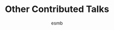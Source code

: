 ---
layout: group
author: esmb
day: "Thursday"
group: "CT1"
subgroup: "OTHE"
title:  "Other Contributed Talks"
author1: "Eleanor Doman"
author2: "Julia Arciero"
author3: "Peter Mortensen"
author4: "Katarzyna Rejniak"
author5: "Ruben Perez-Carrasco"
inst1: "UCL, London"
inst2: "IUPUI"
inst3: "Glasgow"
inst4: "Moffitt Cancer Center"
inst5: "Imperial"
title1: "Investigating the mechanical properties of peripheral nerve tissue using new biomechanical models"
title2: "Modeling blood flow regulation and tissue oxygenation in the retina"
title3: "Action potential propagation in a myocyte-fibroblast model of cardiac tissue"
title4: "In silico tools for deconvolution of complex tumor microenvironments: Organoid3D and silicoDCIS"
title5: "Effects of cell cycle variability on stochastic gene expression"
abstract1: "It is estimated that 2.8% of trauma patients suffer damage to the peripheral nerve system leading to potentially permanent disability. The current gold standard treatment for peripheral nerve injury, the nerve autograph, is estimated to have a success rate of 40 to 50% depending on the scale of the injury. New nerve repair options are currently being developed including the use of tissue engineered implants to replace the injured nerve. However for this to be an effective treatment, the implant must match the mechanical properties of the native tissue to prevent additional damage due to the build-up of localised stress. Peripheral nerves are complex structures with mechanical properties that vary with nerve type and along the length of each nerve. Past experimental work has inferred a link between the mechanical properties of nerve and the nano-structural make-up of the nerve. Data on the mechanical properties of living tissue is difficult to obtain, however, the data on structure of the nerve can be obtained from cadavers. Our work therefore focuses on constructing new biomechanical models that predict the mechanical properties of a nerve given structural data. To do this we use asymptotic homogenisation - an analytical technique that exploits differences in spatial scales to solve PDE systems on spatially complex domains. We will discuss our work on constructing general biomechanical models and their specific application to peripheral nerves."
abstract2: "Glaucoma is a serious ocular disease characterized by damage to retinal ganglion cells that results in irreversible vision loss.  Impaired tissue perfusion has been identified as a significant contributing factor to glaucoma. Theoretical modeling provides a useful tool for predicting the effect of several hemodynamic factors on retinal oxygenation.  In this study, a heterogeneous model of the retinal arteriolar vascular network is used to show the impact of flow regulation on tissue oxygenation as oxygen demand is varied.  The metabolic signal (Si) is implemented as a wall-derived signal that reflects the oxygen deficit along the network, and three cases of conduction are considered: no conduction, a constant signal, and a flow-weighted signal.  The model shows that the increases in average tissue PO2 due to a flow-weighted signal are often more significant than if the entire level of signal is increased. This indicates that the heterogeneity of the downstream conducted responses serves to regulate flow better than a constant conducted response.  A hybrid model is also presented that combines a heterogeneous arteriolar network with a compartmental vascular network model for the capillaries and veins. This hybrid model combines a wall-derived conducted metabolic response with spatial data from the retinal arterial network to yield improved predictions of retinal tissue oxygenation."
abstract3: "Coupling electrophysiological models of myocytes and fibroblasts is key to understanding the electrical response of fibrotic regions and associated arrhythmias. There has been extensive work on the analysis of these cell-level models which have been upscaled to organ level. However, there is a lack of understanding of the effects of  fibroblast coupling has on the spatial propagation of the action potentials. We identify two properties of the degree of fibrosis. Firstly, the number of fibroblasts in relation to the number of myocytes and secondly the geometry of the fibrotic region. Using direct numerical simulations of a monodomain model of fibrous cardiac tissue, we demonstrate that action potentials (APs) slow down as the severity of fibrosis is increased until eventually excitation is fully blocked. We also identify two cases of non-uniform fibroblast distribution. Here direct numerical simulations show that successful AP propagation is dependent on the geometry of the fibrous region and the number of fibroblasts per myocyte."
abstract4: "Malignant tumors are highly heterogeneous in terms of their cellular composition, varying levels of oxygenation, acidity, and nutrients, as well as local changes in the extracellular matrix. Furthermore, tumor tissue and tumor microenvironment properties can dynamically evolve not only during tumor growth but also when anticancer treatments are administered. We developed a suite of computational models to recapitulate the complexity of cancers, especially their physical and chemical microenvironments. These simulation tools were used to: derive hypotheses about the development of ductal microinvasions; formulate hypotheses on relative importance of microenvironmental factors and chemotherapeutic treatments on the growth of organoids derived from a non-tumorigenic breast cell line and its mutants; examine the interactions of tumor cell and stromal cells in co-cultures. The developed in silico tools are versatile enough to be adjusted to other organoid cultures, other tumor tissues and other components of the tumor microenvironment to generate testable hypotheses about tumor progression and response to treatments."
abstract5: "Many models of stochastic gene expression do not incorporate a cell cycle description. I will show how this can be tackled mathematically studying how mRNA fluctuations are influenced by DNA replication and cell cycle duration stochasticity. Results show that omitting cell cycle details can introduce significant errors in the predicted mean and variance of gene expression for prokaryotic and eukaryotic organisms, reaching 25% error in the variance for mouse fibroblasts. Furthermore, we derive a negative binomial approximation to the mRNA distribution, indicating that cell cycle stochasticity introduces similar fluctuations to bursty transcription. Finally, I will show how disregarding cell cycle stochasticity can introduce inference errors in transcription rates bigger than 10%."
---